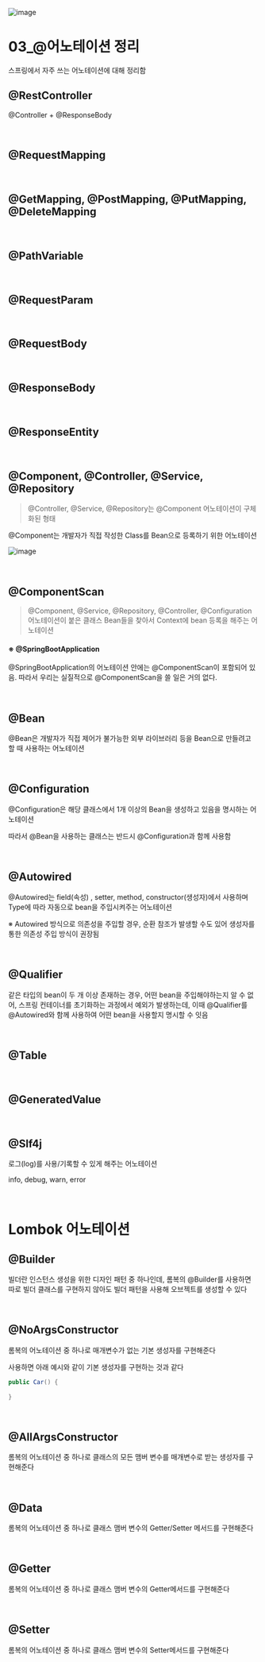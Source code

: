 ![image](https://user-images.githubusercontent.com/93081720/172037595-5d53b57e-9d25-48b5-8433-485d78b311c8.png)

# 03_@어노테이션 정리

스프링에서 자주 쓰는 어노테이션에 대해 정리함

## @RestController

@Controller + @ResponseBody

<br>

## @RequestMapping

<br>

## @GetMapping, @PostMapping, @PutMapping, @DeleteMapping

<br>

## @PathVariable

<br>

## @RequestParam

<br>

## @RequestBody

<br>

## @ResponseBody

<br>

## @ResponseEntity

<br>

## @Component, @Controller, @Service, @Repository

>  @Controller, @Service, @Repository는 @Component 어노테이션이 구체화된 형태

@Component는 개발자가 직접 작성한 Class를 Bean으로 등록하기 위한 어노테이션 

![image](https://user-images.githubusercontent.com/93081720/179360100-a36338a0-e127-476d-a46b-8686f314eaef.png)

<br>

## @ComponentScan

> @Component, @Service, @Repository, @Controller, @Configuration 어노테이션이 붙은 클래스 Bean들을 찾아서 Context에 bean 등록을 해주는 어노테이션

#### ※ @SpringBootApplication 

@SpringBootApplication의 어노테이션 안에는 @ComponentScan이 포함되어 있음. 따라서 우리는 실질적으로 @ComponentScan을 쓸 일은 거의 없다.

<br>

## @Bean

@Bean은 개발자가 직접 제어가 불가능한 외부 라이브러리 등을 Bean으로 만들려고 할 때 사용하는 어노테이션

<br>

## @Configuration

@Configuration은 해당 클래스에서 1개 이상의 Bean을 생성하고 있음을 명시하는 어노테이션

따라서 @Bean을 사용하는 클래스는 반드시 @Configuration과 함께 사용함

<br>

## @Autowired

@Autowired는 field(속성) , setter, method, constructor(생성자)에서 사용하며 Type에 따라 자동으로 bean을 주입시켜주는 어노테이션

※ Autowired 방식으로 의존성을 주입할 경우, 순환 참조가 발생할 수도 있어 생성자를 통한 의존성 주입 방식이 권장됨

<br>

## @Qualifier

같은 타입의 bean이 두 개 이상 존재하는 경우, 어떤 bean을 주입해야하는지 알 수  없어, 스프링 컨테이너를 초기화하는 과정에서 예외가 발생하는데, 이때 @Qualifier를 @Autowired와 함께 사용하여 어떤 bean을 사용할지 명시할 수 잇음

<br>

## @Table

<br>

## @GeneratedValue

<br>

## @Slf4j

로그(log)를 사용/기록할 수 있게 해주는 어노테이션

info, debug, warn, error

<br>

# Lombok 어노테이션

## @Builder

빌더란 인스턴스 생성을 위한 디자인 패턴 중 하나인데, 롬복의 @Builder를 사용하면 따로 빌더 클래스를 구현하지 않아도 빌더 패턴을 사용해 오브젝트를 생성할 수 있다

<br>

## @NoArgsConstructor

롬복의 어노테이션 중 하나로 매개변수가 없는 기본 생성자를 구현해준다

사용하면 아래 예시와 같이 기본 생성자를 구현하는 것과 같다

```java
public Car() {
    
}
```

<br>

## @AllArgsConstructor

롬복의 어노테이션 중 하나로 클래스의 모든 맴버 변수를 매개변수로 받는 생성자를 구현해준다

<br>

## @Data

롬복의 어노테이션 중 하나로 클래스 맴버 변수의 Getter/Setter 메서드를 구현해준다

<br>

## @Getter

롬복의 어노테이션 중 하나로 클래스 맴버 변수의 Getter메서드를 구현해준다

<br>

## @Setter

롬복의 어노테이션 중 하나로 클래스 맴버 변수의 Setter메서드를 구현해준다

<br>

